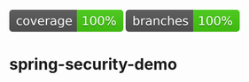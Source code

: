 ![Coverage](.github/badges/jacoco.svg)
![Branches](.github/badges/branches.svg)

# spring-security-demo
